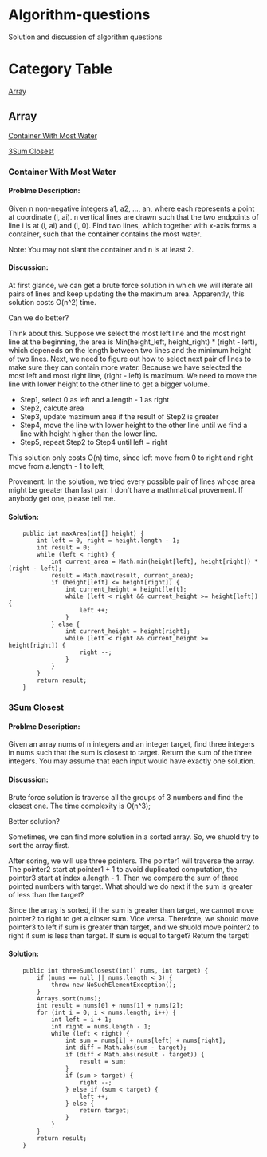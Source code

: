 # Algorithm-questions
Solution and discussion of algorithm questions
# Category Table
[Array](#chapter-1)

## Array<a id="chapter-1"></a>
[Container With Most Water](#chapter-1-question-1)

[3Sum Closest](#chpter-1-question-2)
### Container With Most Water<a id="chapter-1-question-1"></a>
#### Problme Description:
Given n non-negative integers a1, a2, ..., an, where each represents a point at coordinate (i, ai). n vertical lines are drawn such that the two endpoints of line i is at (i, ai) and (i, 0). Find two lines, which together with x-axis forms a container, such that the container contains the most water.

Note: You may not slant the container and n is at least 2.
#### Discussion:
At first glance, we can get a brute force solution in which we will iterate all pairs of lines and keep updating the the maximum area. Apparently, this solution costs O(n^2) time.

Can we do better?

Think about this. Suppose we select the most left line and the most right line at the beginning, the area is Min(height_left, height_right) * (right - left), which depeneds on the length between two lines and the minimum height of two lines. Next, we need to figure out how to select next pair of lines to make sure they can contain more water. Because we have selected the most left and most right line, (right - left) is maximum. We need to move the line with lower height to the other line to get a bigger volume. 

+ Step1, select 0 as left and a.length - 1 as right 
+ Step2, calcute area
+ Step3, update maximum area if the result of Step2 is greater
+ Step4, move the line with lower height to the other line until we find a line with height higher than the lower line.
+ Step5, repeat Step2 to Step4 until left = right

This solution only costs O(n) time, since left move from 0 to right and right move from a.length - 1 to left; 

Provement:
In the solution, we tried every possible pair of lines whose area might be greater than last pair.
I don't have a mathmatical provement. If anybody get one, please tell me.

#### Solution:
```
    public int maxArea(int[] height) {
        int left = 0, right = height.length - 1;
        int result = 0;
        while (left < right) {
            int current_area = Math.min(height[left], height[right]) * (right - left);
            result = Math.max(result, current_area);
            if (height[left] <= height[right]) {
                int current_height = height[left];
                while (left < right && current_height >= height[left]) {
                    left ++;
                }
            } else {
                int current_height = height[right];
                while (left < right && current_height >= height[right]) {
                    right --;
                }
            }
        }
        return result;
    }
```
### 3Sum Closest <a id="chapter-1-question-2"></a>
#### Problme Description:
Given an array nums of n integers and an integer target, find three integers in nums such that the sum is closest to target. Return the sum of the three integers. You may assume that each input would have exactly one solution.

#### Discussion:
Brute force solution is traverse all the groups of 3 numbers and find the closest one. The time complexity is O(n^3);

Better solution?

Sometimes, we can find more solution in a sorted array. So, we shuold try to sort the array first. 

After soring, we will use three pointers. The pointer1 will traverse the array. The pointer2 start at pointer1 + 1 to avoid duplicated computation, the pointer3 start at index a.length - 1. Then we compare the sum of three pointed numbers with target. What should we do next if the sum is greater of less than the target?

Since the array is sorted, if the sum is greater than target, we cannot move pointer2 to right to get a closer sum. Vice versa. Therefore, we should move pointer3 to left if sum is greater than target, and we shuold move pointer2 to right if sum is less than target. If sum is equal to target? Return the target!

#### Solution:
```
    public int threeSumClosest(int[] nums, int target) {
        if (nums == null || nums.length < 3) {
            throw new NoSuchElementException();
        }
        Arrays.sort(nums);
        int result = nums[0] + nums[1] + nums[2];
        for (int i = 0; i < nums.length; i++) {
            int left = i + 1;
            int right = nums.length - 1;
            while (left < right) {
                int sum = nums[i] + nums[left] + nums[right];
                int diff = Math.abs(sum - target);
                if (diff < Math.abs(result - target)) {
                    result = sum;
                }
                if (sum > target) {
                    right --;
                } else if (sum < target) {
                    left ++;
                } else {
                    return target;
                }
            }
        }
        return result;
    }
```

